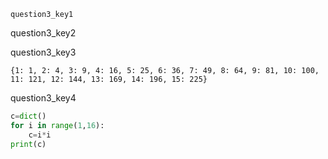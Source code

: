 ```ngMeta
question3_key1
```

question3_key2


question3_key3


```
{1: 1, 2: 4, 3: 9, 4: 16, 5: 25, 6: 36, 7: 49, 8: 64, 9: 81, 10: 100, 11: 121, 12: 144, 13: 169, 14: 196, 15: 225} 
```
question3_key4


```python
c=dict()
for i in range(1,16):
    c=i*i
print(c) 
```
